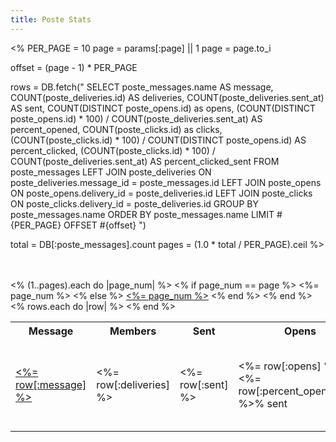 ```yaml
---
title: Poste Stats
---
```


<%
  PER_PAGE = 10
  page = params[:page] || 1
  page = page.to_i

  offset = (page - 1) * PER_PAGE

  rows = DB.fetch("
SELECT
  poste_messages.name AS message,
  COUNT(poste_deliveries.id) AS deliveries,
  COUNT(poste_deliveries.sent_at) AS sent,
  COUNT(DISTINCT poste_opens.id) as opens,
  (COUNT(DISTINCT poste_opens.id) * 100) / COUNT(poste_deliveries.sent_at) AS percent_opened,
  COUNT(poste_clicks.id) as clicks,
  (COUNT(poste_clicks.id) * 100) / COUNT(DISTINCT poste_opens.id) AS percent_clicked,
  (COUNT(poste_clicks.id) * 100) / COUNT(poste_deliveries.sent_at) AS percent_clicked_sent
FROM poste_messages
LEFT JOIN poste_deliveries ON poste_deliveries.message_id = poste_messages.id
LEFT JOIN poste_opens ON poste_opens.delivery_id = poste_deliveries.id
LEFT JOIN poste_clicks ON poste_clicks.delivery_id = poste_deliveries.id
GROUP BY poste_messages.name
ORDER BY poste_messages.name
LIMIT #{PER_PAGE}
OFFSET #{offset}
")

  total = DB[:poste_messages].count
  pages = (1.0 * total / PER_PAGE).ceil
%>

<br/>
<br/>

<div class="pagination">
<% (1..pages).each do |page_num| %>
 <% if page_num == page %>
  <span><%= page_num %></span>
 <% else %>
  <a href="/poste/stats?page=<%= page_num%>"><%= page_num %></a>
 <% end %>
<% end %>
</div>

<table>
  <tr>
    <th>Message</th>
    <th>Members</th>
    <th>Sent</th>
    <th>Opens</th>
    <th>Clicks</th>
  </tr>
  <% rows.each do |row| %>
    <tr>
      <td>
        <a href="#<%= row[:message] %>"><%= row[:message] %></a>
        <a name="<%= row[:message] %>"/>
      </td>
      <td><%= row[:deliveries] %></td>
      <td><%= row[:sent] %></td>
      <td><%= row[:opens] %><br/><%= row[:percent_opened].to_i %>% sent</td>
      <td><%= row[:clicks] %><br/><%= row[:percent_clicked].to_i %>% opened<br/><%= row[:percent_clicked_sent].to_i %>% sent</td>
    </tr>
  <% end %>
</table>
